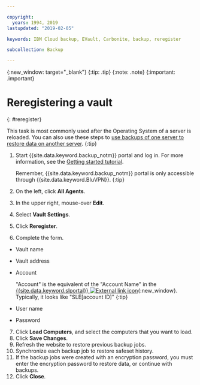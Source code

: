 ```yaml
---

copyright:
  years: 1994, 2019
lastupdated: "2019-02-05"

keywords: IBM Cloud backup, EVault, Carbonite, backup, reregister

subcollection: Backup

---
```

{:new_window: target="_blank"}
{:tip: .tip}
{:note: .note}
{:important: .important}

# Reregistering a vault
{: #reregister}

This task is most commonly used after the Operating System of a server is reloaded. You can also use these steps to [use backups of one server to restore data on another server](/docs/infrastructure/Backup?topic=Backup-restorefromotherVSI).
{:tip}

1. Start {{site.data.keyword.backup_notm}} portal and log in. For more information, see the [Getting started tutorial](/docs/infrastructure/Backup?topic=Backup-GettingStarted).

   Remember, {{site.data.keyword.backup_notm}} portal is only accessible through {{site.data.keyword.BluVPN}}.
   {:tip}
2. On the left, click **All Agents**.
3. In the upper right, mouse-over **Edit**.
4. Select **Vault Settings**.
5. Click **Reregister**.
6. Complete the form.
  - Vault name
  - Vault address
  - Account

    "Account" is the equivalent of the "Account Name" in the [{{site.data.keyword.slportal}} ![External link icon](../../icons/launch-glyph.svg "External link icon")](https://control.softlayer.com/){:new_window}. Typically, it looks like "SLE[account ID]"
    {:tip}
  - User name
  - Password
7. Click **Load Computers**, and select the computers that you want to load.
8. Click **Save Changes**.
9. Refresh the website to restore previous backup jobs.
10. Synchronize each backup job to restore safeset history.
11. If the backup jobs were created with an encryption password, you must enter the encryption password to restore data, or continue with backups.
12. Click **Close**.
